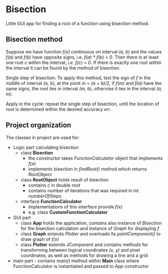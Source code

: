 # Bisection
Little GUI app for finding a root of a function using bisection method. 

## Bisection method
Suppose we have function _f(x)_ continuous on interval _(a, b)_ and the values _f(a)_ 
and _f(b)_ have opposite signs, i.e. _f(a) * f(b) < 0_. Then there is at least one 
root _c_ within the interval, _i.e. f(c) = 0_. If there is exactly one root within 
the interval it can be found by the method of bisection.

Single step of bisection: 
To apply this method, test the sign of _f_ in the middle of interval _(a, b)_, at the 
point _m = (a + b)/2_, if _f(m)_ and _f(a)_ have the same signs, the root lies in interval 
_(m, b)_, othervise it lies in the interval _(a, m)_.

Apply in the cycle: 
repeat the single step of bisection, until the location of root is determined within
the desired accuracy _err_. 

## Project organization

The classes in project are used for:
* Logic part calculating bisection
  * class **Bisection**
    * the constructor takes _FunctionCalculator_ object that implements _f(x)_
    * implements bisection in _findRoot()_ method which returns _RootObject_
  * class **RootObject** holds result of bisection
    * contains _c_ in double _root_
    * contains number of iterations that was required in int _numberOfSteps_
  * interface **FunctionCalculator** 
    * implementations of this interface provide _f(x)_
    * e.g. class **CustomFunctionCalculator**
* GUI part
  * class **App** holds the application, contains also instance of _Bisection_ for the 
  bisection calculation and instance of _Graph_ for displaying _f_
  * class **Graph** extends _Plotter_ and overloads its _paintComponent()_ to draw graph
  of _f(x)_
  * class **Plotter** extends JComponent and contains methods for transforming between
  logical coordinates _(x, y)_ and pixel coordinates, as well as methods for drawing a line and 
  a grid
* main part - contains _main()_ method within **Main** class where FunctionCalculator is 
instantiated and passed to _App_ constructor
   
